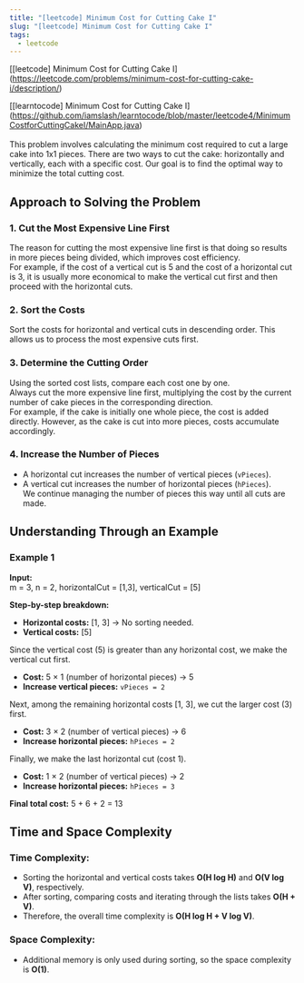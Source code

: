 ```yaml
---
title: "[leetcode] Minimum Cost for Cutting Cake I"
slug: "[leetcode] Minimum Cost for Cutting Cake I"
tags:
  - leetcode
---
```



[\[leetcode] Minimum Cost for Cutting Cake I](https://leetcode.com/problems/minimum-cost-for-cutting-cake-i/description/)

[\[learntocode] Minimum Cost for Cutting Cake I](https://github.com/iamslash/learntocode/blob/master/leetcode4/MinimumCostforCuttingCakeI/MainApp.java)\
\
This problem involves calculating the minimum cost required to cut a large cake into 1x1 pieces. There are two ways to cut the cake: horizontally and vertically, each with a specific cost. Our goal is to find the optimal way to minimize the total cutting cost.

## Approach to Solving the Problem

### 1. Cut the Most Expensive Line First

The reason for cutting the most expensive line first is that doing so results in more pieces being divided, which improves cost efficiency.\
For example, if the cost of a vertical cut is 5 and the cost of a horizontal cut is 3, it is usually more economical to make the vertical cut first and then proceed with the horizontal cuts.

### 2. Sort the Costs

Sort the costs for horizontal and vertical cuts in descending order. This allows us to process the most expensive cuts first.

### 3. Determine the Cutting Order

Using the sorted cost lists, compare each cost one by one.\
Always cut the more expensive line first, multiplying the cost by the current number of cake pieces in the corresponding direction.\
For example, if the cake is initially one whole piece, the cost is added directly. However, as the cake is cut into more pieces, costs accumulate accordingly.

### 4. Increase the Number of Pieces

* A horizontal cut increases the number of vertical pieces (`vPieces`).
* A vertical cut increases the number of horizontal pieces (`hPieces`).\
  We continue managing the number of pieces this way until all cuts are made.

## Understanding Through an Example

### Example 1

**Input:**\
m = 3, n = 2, horizontalCut = \[1,3], verticalCut = \[5]

**Step-by-step breakdown:**

* **Horizontal costs:** \[1, 3] → No sorting needed.
* **Vertical costs:** \[5]

Since the vertical cost (5) is greater than any horizontal cost, we make the vertical cut first.

* **Cost:** 5 × 1 (number of horizontal pieces) → 5
* **Increase vertical pieces:** `vPieces = 2`

Next, among the remaining horizontal costs \[1, 3], we cut the larger cost (3) first.

* **Cost:** 3 × 2 (number of vertical pieces) → 6
* **Increase horizontal pieces:** `hPieces = 2`

Finally, we make the last horizontal cut (cost 1).

* **Cost:** 1 × 2 (number of vertical pieces) → 2
* **Increase horizontal pieces:** `hPieces = 3`

**Final total cost:** 5 + 6 + 2 = 13

## Time and Space Complexity

### Time Complexity:

* Sorting the horizontal and vertical costs takes **O(H log H)** and **O(V log V)**, respectively.
* After sorting, comparing costs and iterating through the lists takes **O(H + V)**.
* Therefore, the overall time complexity is **O(H log H + V log V)**.

### Space Complexity:

* Additional memory is only used during sorting, so the space complexity is **O(1)**.